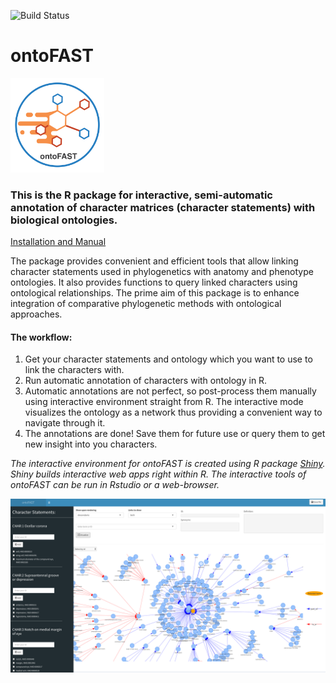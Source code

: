 ![Build Status](https://travis-ci.org/sergeitarasov/ontoFAST.svg?branch=main)

# ontoFAST
 <p align="left">
  <img src="https://github.com/sergeitarasov/ontoFAST/blob/master/test/Icon_ontofast.png" width="150" title="hover text">
</p> 

### This is the R package for interactive, semi-automatic annotation of character matrices (character statements) with biological ontologies. 

[Installation and Manual](https://github.com/sergeitarasov/ontoFAST/wiki)

The package provides convenient and efficient tools that allow linking character statements used in phylogenetics with anatomy and phenotype ontologies. It also provides functions to query linked characters using ontological relationships. The prime aim of this package is to enhance integration of comparative phylogenetic methods with ontological approaches.

#### The workflow:
1. Get your character statements and ontology which you want to use to link the characters with.
2. Run automatic annotation of characters with ontology in R.
3. Automatic annotations are not perfect, so post-process them manually using interactive environment straight from R. The interactive mode visualizes the ontology as a network thus providing a convenient way to navigate through it.
4. The annotations are done! Save them for future use or query them to get new insight into you characters.

*The interactive environment for ontoFAST is created using R package [Shiny](https://shiny.rstudio.com/). Shiny builds interactive web apps right within R. The interactive tools of ontoFAST can be run in Rstudio or a web-browser.*

![ontoFAST in interactive mode](https://raw.githubusercontent.com/sergeitarasov/ontoFAST/master/test/ontoFAST.png)
